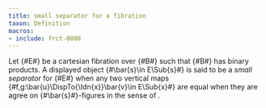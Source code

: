 ```yaml
---
title: small separator for a fibration
taxon: Definition
macros:
- include: frct-0000
---
```


Let {#E#} be a cartesian fibration over {#B#} such that {#B#} has
binary products. A displayed object {#\bar{s}\in E\Sub{s}#} is said to be a
*small separator* for {#E#} when any two vertical maps {#f,g:\bar{u}\DispTo{\Idn{x}}\bar{v}\in E\Sub{x}#} are equal when they are agree on {#\bar{s}#}-figures in the sense of [](frct-002I).
